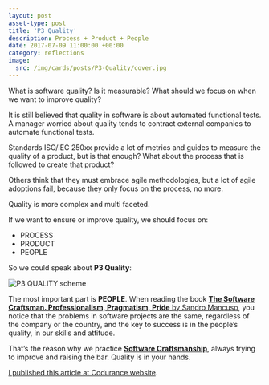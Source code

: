 ```yaml
---
layout: post
asset-type: post
title: 'P3 Quality'
description: Process + Product + People
date: 2017-07-09 11:00:00 +00:00
category: reflections
image:
  src: /img/cards/posts/P3-Quality/cover.jpg
---
```


What is software quality? Is it measurable? What should we focus on when we want to improve quality?

It is still believed that quality in software is about automated functional tests. A manager worried about quality tends to contract external companies to automate functional tests.

Standards ISO/IEC 250xx provide a lot of metrics and guides to measure the quality of a product, but is that enough? What about the process that is followed to create that product? 

Others think that they must embrace agile methodologies, but a lot of agile adoptions fail, because they only focus on the process, no more.

Quality is more complex and multi faceted.

If we want to ensure or improve quality, we should focus on:

* PROCESS
* PRODUCT
* PEOPLE

So we could speak about **P3 Quality**:

![P3 QUALITY scheme](/img/cards/posts/P3-Quality/P3-Quality.png)

The most important part is **PEOPLE**. When reading the book [**The Software Craftsman. Professionalism, Pragmatism, Pride** by Sandro Mancuso](https://www.goodreads.com/book/show/23215733-the-software-craftsman), you notice that the problems in software projects are the same, regardless of the company or the country, and the key to success is in the people’s quality, in our skills and attitude. 

That’s the reason why we practice [**Software Craftsmanship**](http://manifesto.softwarecraftsmanship.org), always trying to improve and raising the bar. Quality is in your hands.

[I published this article at Codurance website](https://codurance.com/2017/07/09/P3-Quality).

